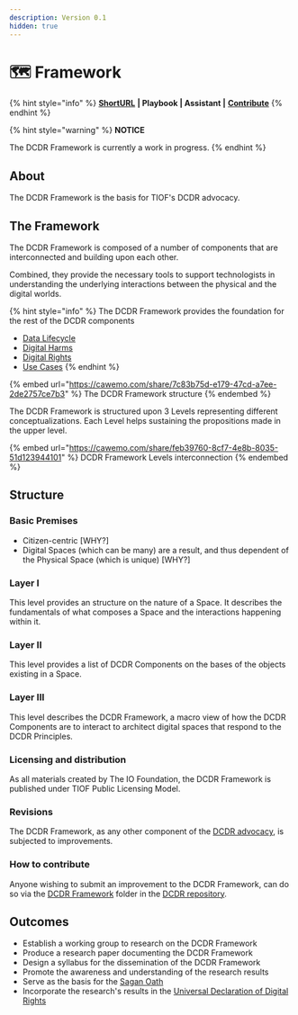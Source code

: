 ```yaml
---
description: Version 0.1
hidden: true
---
```


# 🗺️ Framework

{% hint style="info" %}
[**ShortURL**](https://tiof.click/DCDRFramework) **| Playbook | Assistant |** [**Contribute**](http://tiof.click/DCDRFrameworkContribute)
{% endhint %}

{% hint style="warning" %}
**NOTICE**

The DCDR Framework is currently a work in progress.
{% endhint %}

## About

The DCDR Framework is the basis for TIOF's DCDR advocacy.

## The Framework

The DCDR Framework is composed of a number of components that are interconnected and building upon each other.

Combined, they provide the necessary tools to support technologists in understanding the underlying interactions between the physical and the digital worlds.

{% hint style="info" %}
The DCDR Framework provides the foundation for the rest of the DCDR components

* [Data Lifecycle](https://tiof.click/DCDRDataLifecycle)
* [Digital Harms](https://tiof.click/DCDRDigitalHarms)
* [Digital Rights](https://tiof.click/DCDRDigitalRights)
* [Use Cases](https://tiof.click/DCDRUseCases)
{% endhint %}

{% embed url="https://cawemo.com/share/7c83b75d-e179-47cd-a7ee-2de2757ce7b3" %}
The DCDR Framework structure
{% endembed %}

The DCDR Framework is structured upon 3 Levels representing different conceptualizations. Each Level helps sustaining the propositions made in the upper level.

{% embed url="https://cawemo.com/share/feb39760-8cf7-4e8b-8035-51d123944101" %}
DCDR Framework Levels interconnection
{% endembed %}



## Structure

### Basic Premises

* Citizen-centric \[WHY?]
* Digital Spaces (which can be many) are a result, and thus dependent of the Physical Space (which is unique) \[WHY?]

### Layer I

This level provides an structure on the nature of a Space. It describes the fundamentals of what composes a Space and the interactions happening within it.

### Layer II

This level provides a list of DCDR Components on the bases of the objects existing in a Space.

### Layer III

This level describes the DCDR Framework, a macro view of how the DCDR Components are to interact to architect digital spaces that respond to the DCDR Principles.

### Licensing and distribution

As all materials created by The IO Foundation, the DCDR Framework is published under TIOF Public Licensing Model.

### Revisions

The DCDR Framework, as any other component of the [DCDR advocacy](https://tiof.click/DCDRDocs), is subjected to improvements.

### How to contribute

Anyone wishing to submit an improvement to the DCDR Framework, can do so via the [DCDR Framework](https://tiof.click/DCDRFrameworkContribute) folder in the [DCDR repository](https://tiof.click/DCDRRepo).

## Outcomes

* Establish a working group to research on the DCDR Framework
* Produce a research paper documenting the DCDR Framework
* Design a syllabus for the dissemination of the DCDR Framework
* Promote the awareness and understanding of the research results
* Serve as the basis for the [Sagan Oath](https://tiof.click/DCDRSaganOath)
* Incorporate the research's results in the [Universal Declaration of Digital Rights](https://tiof.click/UDDRDocs)
